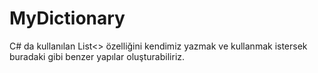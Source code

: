 # MyDictionary
C# da kullanılan List<> özelliğini kendimiz yazmak ve kullanmak istersek buradaki gibi benzer yapılar oluşturabiliriz.
